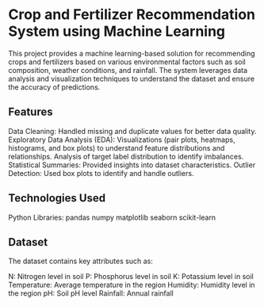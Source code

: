 # Crop and Fertilizer Recommendation System using Machine Learning
This project provides a machine learning-based solution for recommending crops and fertilizers based on various environmental factors such as soil composition, weather conditions, and rainfall. The system leverages data analysis and visualization techniques to understand the dataset and ensure the accuracy of predictions.

## Features
Data Cleaning: Handled missing and duplicate values for better data quality.
Exploratory Data Analysis (EDA):
Visualizations (pair plots, heatmaps, histograms, and box plots) to understand feature distributions and relationships.
Analysis of target label distribution to identify imbalances.
Statistical Summaries: Provided insights into dataset characteristics.
Outlier Detection: Used box plots to identify and handle outliers.


## Technologies Used
Python
Libraries:
pandas
numpy
matplotlib
seaborn
scikit-learn

## Dataset
The dataset contains key attributes such as:

N: Nitrogen level in soil
P: Phosphorus level in soil
K: Potassium level in soil
Temperature: Average temperature in the region
Humidity: Humidity level in the region
pH: Soil pH level
Rainfall: Annual rainfall

